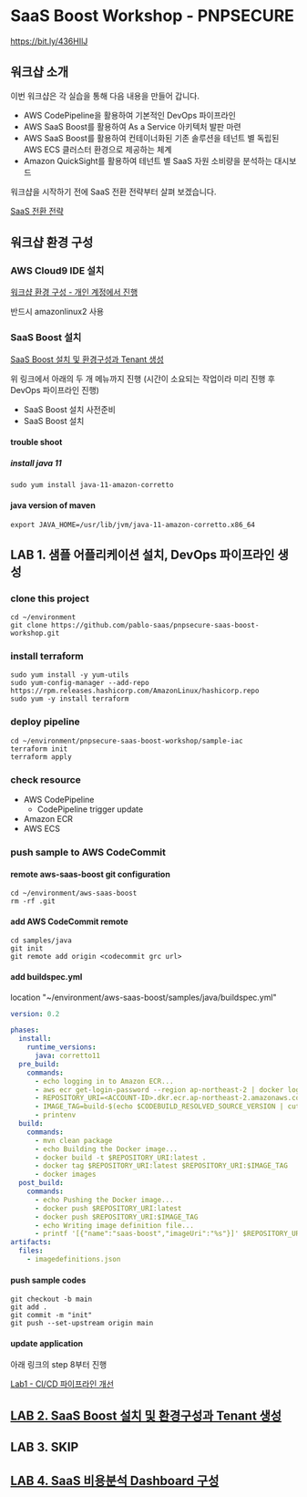 # SaaS Boost Workshop - PNPSECURE

https://bit.ly/436HIlJ

## 워크샵 소개

이번 워크샵은 각 실습을 통해 다음 내용을 만들어 갑니다.

* AWS CodePipeline을 활용하여 기본적인 DevOps 파이프라인
* AWS SaaS Boost를 활용하여 As a Service 아키텍처 발판 마련
* AWS SaaS Boost를 활용하여 컨테이너화된 기존 솔루션을 테넌트 별 독립된 AWS ECS 클러스터 환경으로 제공하는 체계
* Amazon QuickSight를 활용하여 테넌트 별 SaaS 자원 소비량을 분석하는 대시보드
 
워크샵을 시작하기 전에 SaaS 전환 전략부터 살펴 보겠습니다.

[SaaS 전환 전략](https://catalog.us-east-1.prod.workshops.aws/workshops/ddef0709-6faa-4832-ad54-2044d65c0659/ko-KR/intro/01-migstrategy)

## 워크샵 환경 구성

### AWS Cloud9 IDE 설치

[워크샵 환경 구성 - 개인 계정에서 진행](https://catalog.us-east-1.prod.workshops.aws/workshops/ddef0709-6faa-4832-ad54-2044d65c0659/ko-KR/fast-lab/prep/02-self-paced)

반드시 amazonlinux2 사용

### SaaS Boost 설치

[SaaS Boost 설치 및 환경구성과 Tenant 생성](https://catalog.us-east-1.prod.workshops.aws/workshops/ddef0709-6faa-4832-ad54-2044d65c0659/ko-KR/fast-lab/lab1)

위 링크에서 아래의 두 개 메뉴까지 진행 (시간이 소요되는 작업이라 미리 진행 후 DevOps 파이프라인 진행)

* SaaS Boost 설치 사전준비
* SaaS Boost 설치

#### trouble shoot

##### install java 11

```shell
sudo yum install java-11-amazon-corretto
```

#### java version of maven

```shell
export JAVA_HOME=/usr/lib/jvm/java-11-amazon-corretto.x86_64
```

## LAB 1. 샘플 어플리케이션 설치, DevOps 파이프라인 생성

### clone this project

```shell
cd ~/environment
git clone https://github.com/pablo-saas/pnpsecure-saas-boost-workshop.git
```

### install terraform

```shell
sudo yum install -y yum-utils
sudo yum-config-manager --add-repo https://rpm.releases.hashicorp.com/AmazonLinux/hashicorp.repo
sudo yum -y install terraform
```

### deploy pipeline

```shell
cd ~/environment/pnpsecure-saas-boost-workshop/sample-iac
terraform init
terraform apply
```

### check resource

* AWS CodePipeline
  * CodePipeline trigger update
* Amazon ECR
* AWS ECS

### push sample to AWS CodeCommit 

#### remote aws-saas-boost git configuration

```shell
cd ~/environment/aws-saas-boost
rm -rf .git
```

#### add AWS CodeCommit remote

```shell
cd samples/java
git init
git remote add origin <codecommit grc url>
```

#### add buildspec.yml

location "~/environment/aws-saas-boost/samples/java/buildspec.yml"

```yaml
version: 0.2

phases:
  install:
    runtime_versions:
      java: corretto11
  pre_build:
    commands:
      - echo logging in to Amazon ECR...
      - aws ecr get-login-password --region ap-northeast-2 | docker login --username AWS --password-stdin <ACCOUNT-ID>.dkr.ecr.ap-northeast-2.amazonaws.com
      - REPOSITORY_URI=<ACCOUNT-ID>.dkr.ecr.ap-northeast-2.amazonaws.com/saas-boost
      - IMAGE_TAG=build-$(echo $CODEBUILD_RESOLVED_SOURCE_VERSION | cut -c 1-7)
      - printenv
  build:
    commands:
      - mvn clean package
      - echo Building the Docker image...
      - docker build -t $REPOSITORY_URI:latest .
      - docker tag $REPOSITORY_URI:latest $REPOSITORY_URI:$IMAGE_TAG
      - docker images
  post_build:
    commands:
      - echo Pushing the Docker image...
      - docker push $REPOSITORY_URI:latest
      - docker push $REPOSITORY_URI:$IMAGE_TAG
      - echo Writing image definition file...
      - printf '[{"name":"saas-boost","imageUri":"%s"}]' $REPOSITORY_URI:$IMAGE_TAG > imagedefinitions.json
artifacts:
  files:
    - imagedefinitions.json
```

#### push sample codes

```shell
git checkout -b main
git add .
git commit -m "init"
git push --set-upstream origin main
```

#### update application

아래 링크의 step 8부터 진행

[Lab1 - CI/CD 파이프라인 개선](https://catalog.us-east-1.prod.workshops.aws/workshops/ddef0709-6faa-4832-ad54-2044d65c0659/ko-KR/lab1/part7)


## [LAB 2. SaaS Boost 설치 및 환경구성과 Tenant 생성](https://catalog.us-east-1.prod.workshops.aws/workshops/ddef0709-6faa-4832-ad54-2044d65c0659/ko-KR/lab2)

## LAB 3. SKIP

## [LAB 4. SaaS 비용분석 Dashboard 구성](https://catalog.us-east-1.prod.workshops.aws/workshops/ddef0709-6faa-4832-ad54-2044d65c0659/ko-KR/lab4)
